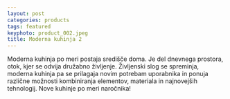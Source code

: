 ```yaml
---
layout: post
categories: products
tags: featured
keyphoto: product_002.jpeg
title: Moderna kuhinja 2
---
```


Moderna kuhinja po meri postaja središče doma. Je del dnevnega prostora, otok, kjer se odvija družabno življenje. Življenski slog se spreminja, moderna kuhinja pa se prilagaja novim potrebam uporabnika in ponuja različne možnosti kombiniranja elementov, materiala in najnovejših tehnologij. Nove kuhinje po meri naročnika!
